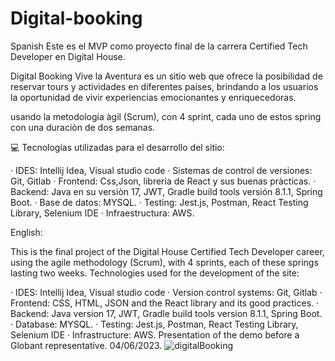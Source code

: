 # Digital-booking

Spanish
Este es el MVP como proyecto final de la carrera Certified Tech Developer en Digital House.

Digital Booking Vive la Aventura es un sitio web que ofrece la posibilidad de reservar tours y actividades en diferentes países, brindando a los usuarios la oportunidad de vivir experiencias emocionantes y enriquecedoras. 

usando la metodologia àgil (Scrum), con 4 sprint, cada uno de estos spring con una duraciòn de dos semanas.

💻 Tecnologías utilizadas para el desarrollo del sitio:

· IDES: Intellij Idea, Visual studio code
· Sistemas de control de versiones: Git, Gitlab
· Frontend: Css,Json, libreria de React y sus buenas pràcticas.
· Backend: Java en su versiòn 17, JWT, Gradle build tools versión 8.1.1, Spring Boot.
· Base de datos: MYSQL.
· Testing: Jest.js, Postman, React Testing Library, Selenium IDE
· Infraestructura: AWS.



English:

This is the final project of the Digital House Certified Tech Developer career, using the agile methodology (Scrum), with 4 sprints, each of these springs lasting two weeks.
Technologies used for the development of the site:

· IDES: Intellij Idea, Visual studio code
· Version control systems: Git, Gitlab
· Frontend: CSS, HTML, JSON and the React library and its good practices.
· Backend: Java version 17, JWT, Gradle build tools version 8.1.1, Spring Boot.
· Database: MYSQL.
· Testing: Jest.js, Postman, React Testing Library, Selenium IDE
· Infrastructure: AWS.
Presentation of the demo before a Globant representative. 04/06/2023.
![digitalBooking](https://github.com/DiegoMarulandaB/Digital-booking/assets/56690521/8fbd4075-8859-498f-9635-5ba4d5d3ad43)
